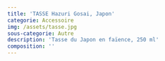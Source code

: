 ```yaml
---
title: 'TASSE Hazuri Gosai, Japon'
categorie: Accessoire
img: /assets/tasse.jpg
sous-categorie: Autre
description: 'Tasse du Japon en faïence, 250 ml'
composition: ''
---
```



